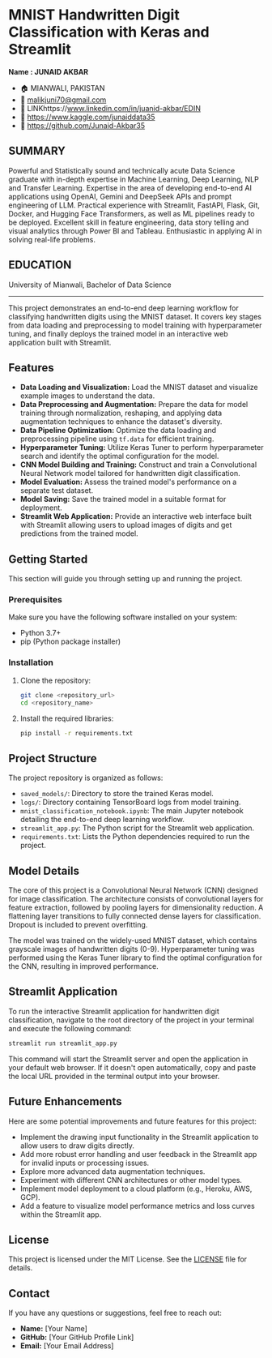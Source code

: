 # MNIST Handwritten Digit Classification with Keras and Streamlit

**Name : JUNAID AKBAR**

- 🏠 MIANWALI, PAKISTAN
- 📧 malikjuni70@gmail.com 
- 🔗 LINKhttps://www.linkedin.com/in/juanid-akbar/EDIN 
- 🔗 https://www.kaggle.com/junaiddata35   
- 🔗 https://github.com/Junaid-Akbar35

## SUMMARY
Powerful and Statistically sound and technically acute Data Science graduate with in-depth expertise in Machine
Learning, Deep Learning, NLP and Transfer Learning. Expertise in the area of developing end-to-end AI
applications using OpenAI, Gemini and DeepSeek APIs and prompt engineering of LLM. Practical experience
with Streamlit, FastAPI, Flask, Git, Docker, and Hugging Face Transformers, as well as ML pipelines ready to
be deployed. Excellent skill in feature engineering, data story telling and visual analytics through Power BI and
Tableau. Enthusiastic in applying AI in solving real-life problems.

## EDUCATION
University of  Mianwali,
Bachelor of Data Science

---

This project demonstrates an end-to-end deep learning workflow for classifying handwritten digits using the MNIST dataset. It covers key stages from data loading and preprocessing to model training with hyperparameter tuning, and finally deploys the trained model in an interactive web application built with Streamlit.

## Features

- **Data Loading and Visualization:** Load the MNIST dataset and visualize example images to understand the data.
- **Data Preprocessing and Augmentation:** Prepare the data for model training through normalization, reshaping, and applying data augmentation techniques to enhance the dataset's diversity.
- **Data Pipeline Optimization:** Optimize the data loading and preprocessing pipeline using `tf.data` for efficient training.
- **Hyperparameter Tuning:** Utilize Keras Tuner to perform hyperparameter search and identify the optimal configuration for the model.
- **CNN Model Building and Training:** Construct and train a Convolutional Neural Network model tailored for handwritten digit classification.
- **Model Evaluation:** Assess the trained model's performance on a separate test dataset.
- **Model Saving:** Save the trained model in a suitable format for deployment.
- **Streamlit Web Application:** Provide an interactive web interface built with Streamlit allowing users to upload images of digits and get predictions from the trained model.

## Getting Started

This section will guide you through setting up and running the project.

### Prerequisites

Make sure you have the following software installed on your system:

*   Python 3.7+
*   pip (Python package installer)

### Installation

1.  Clone the repository:

    ```bash
    git clone <repository_url>
    cd <repository_name>
    ```

2.  Install the required libraries:

    ```bash
    pip install -r requirements.txt
    ```

## Project Structure

The project repository is organized as follows:

- `saved_models/`: Directory to store the trained Keras model.
- `logs/`: Directory containing TensorBoard logs from model training.
- `mnist_classification_notebook.ipynb`: The main Jupyter notebook detailing the end-to-end deep learning workflow.
- `streamlit_app.py`: The Python script for the Streamlit web application.
- `requirements.txt`: Lists the Python dependencies required to run the project.

## Model Details

The core of this project is a Convolutional Neural Network (CNN) designed for image classification. The architecture consists of convolutional layers for feature extraction, followed by pooling layers for dimensionality reduction. A flattening layer transitions to fully connected dense layers for classification. Dropout is included to prevent overfitting.

The model was trained on the widely-used MNIST dataset, which contains grayscale images of handwritten digits (0-9). Hyperparameter tuning was performed using the Keras Tuner library to find the optimal configuration for the CNN, resulting in improved performance.

## Streamlit Application

To run the interactive Streamlit application for handwritten digit classification, navigate to the root directory of the project in your terminal and execute the following command:

```bash
streamlit run streamlit_app.py
```

This command will start the Streamlit server and open the application in your default web browser. If it doesn't open automatically, copy and paste the local URL provided in the terminal output into your browser.

## Future Enhancements

Here are some potential improvements and future features for this project:

- Implement the drawing input functionality in the Streamlit application to allow users to draw digits directly.
- Add more robust error handling and user feedback in the Streamlit app for invalid inputs or processing issues.
- Explore more advanced data augmentation techniques.
- Experiment with different CNN architectures or other model types.
- Implement model deployment to a cloud platform (e.g., Heroku, AWS, GCP).
- Add a feature to visualize model performance metrics and loss curves within the Streamlit app.

## License

This project is licensed under the MIT License. See the [LICENSE](LICENSE) file for details.

## Contact

If you have any questions or suggestions, feel free to reach out:

- **Name:** [Your Name]
- **GitHub:** [Your GitHub Profile Link]
- **Email:** [Your Email Address]

